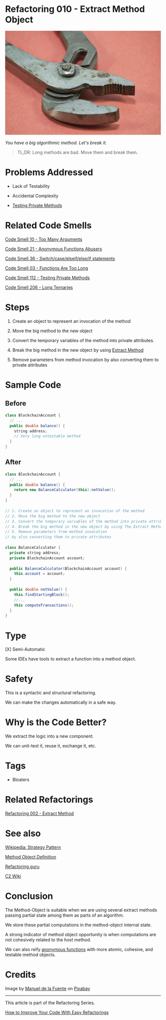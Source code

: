 # Refactoring 010 - Extract Method Object
            
![Refactoring 010 - Extract Method Object](Refactoring%20010%20-%20Extract%20Method%20Object.jpg)

*You have a big algorithmic method. Let's break it.*

> TL;DR: Long methods are bad. Move them and break them.

# Problems Addressed

- Lack of Testability

- Accidental Complexity

- [Testing Private Methods](https://github.com/mcsee/Software-Design-Articles/tree/main/Articles/Code%20Smells/Code%20Smell%20112%20-%20Testing%20Private%20Methods/readme.md)

# Related Code Smells

[Code Smell 10 - Too Many Arguments](https://github.com/mcsee/Software-Design-Articles/tree/main/Articles/Code%20Smells/Code%20Smell%2010%20-%20Too%20Many%20Arguments/readme.md) 

[Code Smell 21 - Anonymous Functions Abusers](https://github.com/mcsee/Software-Design-Articles/tree/main/Articles/Code%20Smells/Code%20Smell%2021%20-%20Anonymous%20Functions%20Abusers/readme.md)

[Code Smell 36 - Switch/case/elseif/else/if statements](https://github.com/mcsee/Software-Design-Articles/tree/main/Articles/Code%20Smells/Code%20Smell%2036%20-%20Switch%20case%20elseif%20else%20if%20statements/readme.md)
 
[Code Smell 03 - Functions Are Too Long](https://github.com/mcsee/Software-Design-Articles/tree/main/Articles/Code%20Smells/Code%20Smell%2003%20-%20Functions%20Are%20Too%20Long/readme.md)

[Code Smell 112 - Testing Private Methods](https://github.com/mcsee/Software-Design-Articles/tree/main/Articles/Code%20Smells/Code%20Smell%20112%20-%20Testing%20Private%20Methods/readme.md)

[Code Smell 206 - Long Ternaries](https://github.com/mcsee/Software-Design-Articles/tree/main/Articles/Code%20Smells/Code%20Smell%20206%20-%20Long%20Ternaries/readme.md)

# Steps

1. Create an object to represent an invocation of the method

2. Move the big method to the new object

3. Convert the temporary variables of the method into private attributes.

4. Break the big method in the new object by using [Extract Method](https://github.com/mcsee/Software-Design-Articles/tree/main/Articles/Refactorings/Refactoring%20002%20-%20Extract%20Method/readme.md)

5. Remove parameters from method invocation by also converting them to private attributes 

# Sample Code

## Before

[Gist Url]: # (https://gist.github.com/mcsee/c8984513652806d25e26f5c184849af0)

```java
class BlockchainAccount {
  // ...
  public double balance() {
    string address;    
    // Very long untestable method
  }
}
```

## After

[Gist Url]: # (https://gist.github.com/mcsee/77d24738ede67a5a99d28e796ce1fade)

```java
class BlockchainAccount {
  // ...
  public double balance() {
    return new BalanceCalculator(this).netValue();
  }
}

// 1. Create an object to represent an invocation of the method
// 2. Move the big method to the new object
// 3. Convert the temporary variables of the method into private attributes
// 4. Break the big method in the new object by using The Extract Method
// 5. Remove parameters from method invocation 
// by also converting them to private attributes 

class BalanceCalculator {
  private string address;
  private BlockchainAccount account;
  
  public BalanceCalculator(BlockchainAccount account) {
    this.account = account;
  }
  
  public double netValue() {
    this.findStartingBlock();
    //...
    this computeTransactions();
  }
}
```

# Type

[X] Semi-Automatic

Some IDEs have tools to extract a function into a method object.

# Safety

This is a syntactic and structural refactoring. 

We can make the changes automatically in a safe way.

# Why is the Code Better?

We extract the logic into a new component.

We can unit-test it, reuse it, exchange it, etc.

# Tags

- Bloaters 

# Related Refactorings

[Refactoring 002 - Extract Method](https://github.com/mcsee/Software-Design-Articles/tree/main/Articles/Refactorings/Refactoring%20002%20-%20Extract%20Method/readme.md)

# See also

[Wikipedia: Strategy Pattern](https://en.wikipedia.org/wiki/Strategy_pattern)

[Method Object Definition](https://learning.oreilly.com/library/view/smalltalk-best-practice/9780132852098/ch03.xhtml)

[Refactoring.guru](https://refactoring.guru/es/replace-method-with-method-object)

[C2 Wiki](https://wiki.c2.com/?MethodObject)

# Conclusion

The Method-Object is suitable when we are using several extract methods passing partial state among them as parts of an algorithm.

We store these partial computations in the method-object internal state.

A strong indicator of method object opportunity is when computations are not cohesively related to the host method.

We can also reify [anonymous functions](https://github.com/mcsee/Software-Design-Articles/tree/main/Articles/Code%20Smells/Code%20Smell%2021%20-%20Anonymous%20Functions%20Abusers/readme.md) with more atomic, cohesive, and testable method objects.

# Credits

Image by [Manuel de la Fuente](https://pixabay.com/users/mfuente-1590732/) on [Pixabay](https://pixabay.com/)

* * * 

This article is part of the Refactoring Series.

[How to Improve Your Code With Easy Refactorings](https://github.com/mcsee/Software-Design-Articles/tree/main/Articles/Refactorings/How%20to%20Improve%20your%20Code%20With%20Easy%20Refactorings/readme.md)